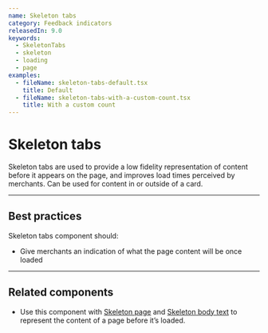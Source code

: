 ```yaml
---
name: Skeleton tabs
category: Feedback indicators
releasedIn: 9.0
keywords:
  - SkeletonTabs
  - skeleton
  - loading
  - page
examples:
  - fileName: skeleton-tabs-default.tsx
    title: Default
  - fileName: skeleton-tabs-with-a-custom-count.tsx
    title: With a custom count
---
```


# Skeleton tabs

Skeleton tabs are used to provide a low fidelity representation of content before it appears on the page, and improves load times perceived by merchants. Can be used for content in or outside of a card.

---

## Best practices

Skeleton tabs component should:

- Give merchants an indication of what the page content will be once loaded

---

## Related components

- Use this component with [Skeleton page](https://polaris.shopify.com/components/skeleton-page) and [Skeleton body text](https://polaris.shopify.com/components/skeleton-body-text) to represent the content of a page before it’s loaded.
